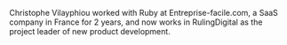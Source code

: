 Christophe Vilayphiou worked with Ruby at Entreprise-facile.com, a SaaS company in France for 2 years, and now works in RulingDigital as the project leader of new product development.
